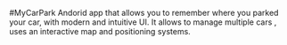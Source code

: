 #MyCarPark
Andorid app that allows you to remember where you parked your car, with modern and intuitive UI. It allows to manage multiple cars , uses an interactive map and positioning systems.
